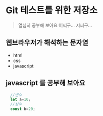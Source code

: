 # Git 테스트를 위한 저장소

>열심히 공부해 보아요
>어쩌구... 저쩌구...

## 웹브라우저가 해석하는 문자열
- html
- css
- javascript

## javascript 를 공부해 보아요
```javascript
  //변수
  let a=10;
  //상수
  const b=20;
```
